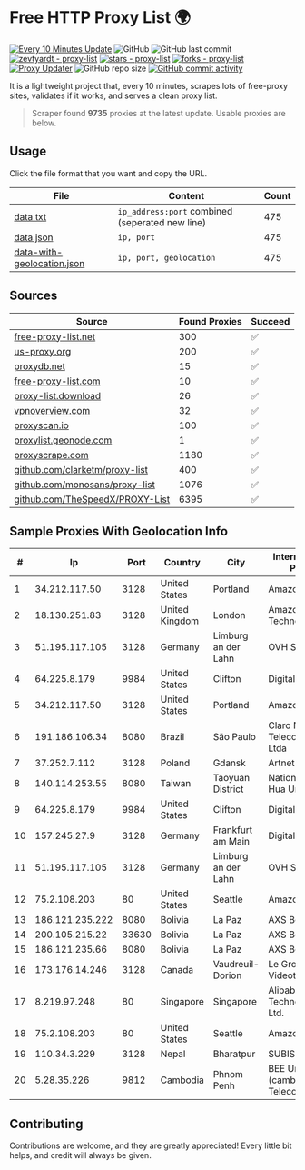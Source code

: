 
# Free HTTP Proxy List 🌍

[![Every 10 Minutes Update](https://github.com/mertguvencli/http-proxy-list/actions/workflows/main.yml/badge.svg?branch=main)](https://github.com/mertguvencli/http-proxy-list/actions/workflows/main.yml)
![GitHub](https://img.shields.io/github/license/mertguvencli/http-proxy-list)
![GitHub last commit](https://img.shields.io/github/last-commit/mertguvencli/http-proxy-list)
[![zevtyardt - proxy-list](https://img.shields.io/static/v1?label=zevtyardt&message=proxy-list&color=blue&logo=github)](https://github.com/zevtyardt/proxy-list "Go to GitHub repo")
[![stars - proxy-list](https://img.shields.io/github/stars/zevtyardt/proxy-list?style=social)](https://github.com/zevtyardt/proxy-list)
[![forks - proxy-list](https://img.shields.io/github/forks/zevtyardt/proxy-list?style=social)](https://github.com/zevtyardt/proxy-list)
[![Proxy Updater](https://github.com/zevtyardt/proxy-list/workflows/Proxy%20Updater/badge.svg)](https://github.com/zevtyardt/proxy-list/actions?query=workflow:"Proxy+Updater")
![GitHub repo size](https://img.shields.io/github/repo-size/zevtyardt/proxy-list)
[![GitHub commit activity](https://img.shields.io/github/commit-activity/m/zevtyardt/proxy-list?logo=commits)](https://github.com/zevtyardt/proxy-list/commits/main)

It is a lightweight project that, every 10 minutes, scrapes lots of free-proxy sites, validates if it works, and serves a clean proxy list.

> Scraper found **9735** proxies at the latest update. Usable proxies are below.

## Usage

Click the file format that you want and copy the URL.

|File|Content|Count|
|----|-------|-----|
|[data.txt](https://raw.githubusercontent.com/mertguvencli/http-proxy-list/main/proxy-list/data.txt)|`ip_address:port` combined (seperated new line)|475|
|[data.json](https://raw.githubusercontent.com/mertguvencli/http-proxy-list/main/proxy-list/data.json)|`ip, port`|475|
|[data-with-geolocation.json](https://raw.githubusercontent.com/mertguvencli/http-proxy-list/main/proxy-list/data-with-geolocation.json)|`ip, port, geolocation`|475|

## Sources

|Source|Found Proxies|Succeed|
|------|-------------|-------|
|[free-proxy-list.net](https://free-proxy-list.net)|300|✅|
|[us-proxy.org](https://www.us-proxy.org)|200|✅|
|[proxydb.net](http://proxydb.net)|15|✅|
|[free-proxy-list.com](https://free-proxy-list.com/?page=&port=&type%5B%5D=http&type%5B%5D=https&up_time=0&search=Search)|10|✅|
|[proxy-list.download](https://www.proxy-list.download/HTTP)|26|✅|
|[vpnoverview.com](https://vpnoverview.com/privacy/anonymous-browsing/free-proxy-servers)|32|✅|
|[proxyscan.io](https://www.proxyscan.io)|100|✅|
|[proxylist.geonode.com](https://proxylist.geonode.com/api/proxy-list?limit=300&page=1&sort_by=lastChecked&sort_type=desc&protocols=http,https)|1|✅|
|[proxyscrape.com](https://api.proxyscrape.com/v2/?request=displayproxies&protocol=http&timeout=10000&country=all&ssl=all&anonymity=all)|1180|✅|
|[github.com/clarketm/proxy-list](https://raw.githubusercontent.com/clarketm/proxy-list/master/proxy-list-raw.txt)|400|✅|
|[github.com/monosans/proxy-list](https://raw.githubusercontent.com/monosans/proxy-list/main/proxies/http.txt)|1076|✅|
|[github.com/TheSpeedX/PROXY-List](https://raw.githubusercontent.com/TheSpeedX/PROXY-List/master/http.txt)|6395|✅|


## Sample Proxies With Geolocation Info

|#|Ip|Port|Country|City|Internet Service Provider|
|-|--|----|-------|----|-------------------------|
|1|34.212.117.50|3128|United States|Portland|Amazon.com, Inc.|
|2|18.130.251.83|3128|United Kingdom|London|Amazon Technologies Inc.|
|3|51.195.117.105|3128|Germany|Limburg an der Lahn|OVH SAS|
|4|64.225.8.179|9984|United States|Clifton|DigitalOcean, LLC|
|5|34.212.117.50|3128|United States|Portland|Amazon.com, Inc.|
|6|191.186.106.34|8080|Brazil|São Paulo|Claro NXT Telecomunicacoes Ltda|
|7|37.252.7.112|3128|Poland|Gdansk|Artnet Sp. z o.o.|
|8|140.114.253.55|8080|Taiwan|Taoyuan District|National Tsing-Hua University|
|9|64.225.8.179|9984|United States|Clifton|DigitalOcean, LLC|
|10|157.245.27.9|3128|Germany|Frankfurt am Main|DigitalOcean, LLC|
|11|51.195.117.105|3128|Germany|Limburg an der Lahn|OVH SAS|
|12|75.2.108.203|80|United States|Seattle|Amazon.com, Inc.|
|13|186.121.235.222|8080|Bolivia|La Paz|AXS Bolivia S. A.|
|14|200.105.215.22|33630|Bolivia|La Paz|AXS Bolivia S. A.|
|15|186.121.235.66|8080|Bolivia|La Paz|AXS Bolivia S. A.|
|16|173.176.14.246|3128|Canada|Vaudreuil-Dorion|Le Groupe Videotron Ltee|
|17|8.219.97.248|80|Singapore|Singapore|Alibaba (US) Technology Co., Ltd.|
|18|75.2.108.203|80|United States|Seattle|Amazon.com, Inc.|
|19|110.34.3.229|3128|Nepal|Bharatpur|SUBISU C7|
|20|5.28.35.226|9812|Cambodia|Phnom Penh|BEE Union (cambodia) Telecom Co., LTD|



## Contributing

Contributions are welcome, and they are greatly appreciated! Every
little bit helps, and credit will always be given.

